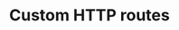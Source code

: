 ---
slug: http-routing
version: v1.398.0
title: Custom HTTP routes
tags: ['Workers', 'Security', 'Enterprise Edition']
description: Windmill supports custom HTTP routes to trigger a script or flow.
features:
  [
    'Trigger a script or flow via a custom HTTP route.',
    'Use a preprocessor to transform the request before it is passed to the runnable.'
  ]
image: ./custom_http_routes.png
docs: /docs/core_concepts/http_routing
---